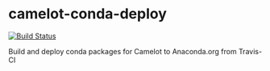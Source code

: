# camelot-conda-deploy

[![Build Status](https://travis-ci.org/camelot-dev/camelot-conda-deploy.svg?branch=master)](https://travis-ci.org/camelot-dev/camelot-conda-deploy)

Build and deploy conda packages for Camelot to Anaconda.org from Travis-CI
